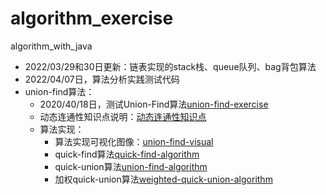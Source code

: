 # algorithm_exercise
algorithm_with_java
- 2022/03/29和30日更新：链表实现的stack栈、queue队列、bag背包算法
- 2022/04/07日，算法分析实践测试代码
- union-find算法：
    - 2020/40/18日，测试Union-Find算法[union-find-exercise](./src/com/young/union_find_exercise/QuickUnionExercise.java)
    - 动态连通性知识点说明：[动态连通性知识点](./src/com/young/union_find_exercise/动态连通性知识点.md)
    - 算法实现：
        - 算法实现可视化图像：[union-find-visual](./src/com/young/union_find_exercise/union-find-detail.jpg)
        - quick-find算法[quick-find-algorithm](./src/com/young/union_find_exercise/QuickFindExercise.java)
        - quick-union算法[union-find-algorithm](./src/com/young/union_find_exercise/UnionFindExercise.java)
        - 加权quick-union算法[weighted-quick-union-algorithm](./src/com/young/union_find_exercise/WeightedQuickUnionExercise.java)
    
